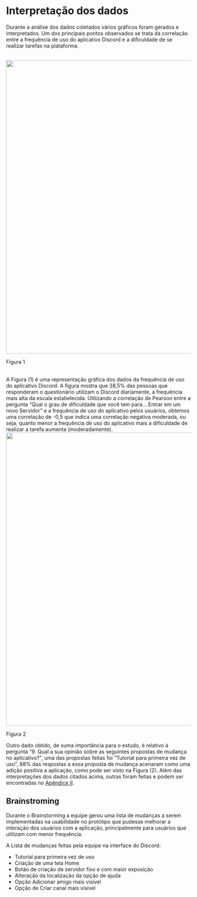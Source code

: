 # Interpretação dos dados

Durante a análise dos dados coletados vários gráficos foram gerados e interpretados. Um dos principais pontos observados se trata da correlação entre a frequência de uso do aplicativo Discord e a dificuldade de se realizar tarefas na plataforma.

<br>

<img width="800" src="https://raw.githubusercontent.com/HB-fga/IHC-2020.2-Discord/main/docs/assets/graphs/frequenciaUso.png">

Figura 1

<br>
A Figura (1) é uma representação gráfica dos dados da frequência de uso do aplicativo Discord. A figura mostra que 38,5% das pessoas que responderam o questionário utilizam o Discord diariamente, a frequência mais alta da escala estabelecida. Utilizando a correlação de Pearson entre a pergunta  “Qual o grau de dificuldade que você tem para… Entrar em um novo Servidor” e a frequência de uso do aplicativo pelos usuários, obtemos uma correlação de -0,5 que indica uma correlação negativa moderada, ou seja, quanto menor a frequência de uso do aplicativo mais a dificuldade de realizar a tarefa aumenta (moderadamente).

<br>

<img width="800" src="https://raw.githubusercontent.com/HB-fga/IHC-2020.2-Discord/main/docs/assets/graphs/tutorialPrimeiraVezPizza.png">

Figura 2
<br>

Outro dado obtido, de suma importância para o estudo, é relativo à pergunta “9. Qual a sua opinião sobre as seguintes propostas de mudança no aplicativo?”, uma das propostas feitas foi “Tutorial para primeira vez de uso”, 88% das respostas a essa proposta de mudança acenaram como uma adição positiva a aplicação, como pode ser visto na Figura (2).
Além das interpretações dos dados citados acima, outras foram feitas e podem ser encontradas no [Apêndice II](https://drive.google.com/file/d/1P4ypqO9I3S1vG8Z2BE1kaNNuxcQzDtCy/view?usp=sharing).

## Brainstroming

Durante o Brainstorming a equipe gerou uma lista de mudanças a serem implementadas na usabilidade no protótipo que pudesse melhorar a interação dos usuários com a aplicação, principalmente para usuários que utilizam com menor frequência.

A Lista de mudanças feitas pela equipe na interface do Discord:

- Tutorial para primeira vez de uso
- Criação de uma tela Home
- Botão de criação de servidor fixo e com maior exposição
- Alteração da localização da opção de ajuda
- Opção Adicionar amigo mais visível
- Opção de Criar canal mais visível
